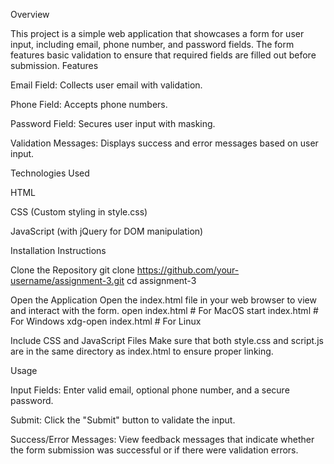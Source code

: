 Overview

This project is a simple web application that showcases a form for user input, including email, phone number, and password fields. The form features basic validation to ensure that required fields are filled out before submission. 
Features


Email Field: Collects user email with validation.

Phone Field: Accepts phone numbers.

Password Field: Secures user input with masking.

Validation Messages: Displays success and error messages based on user input.


Technologies Used


HTML

CSS (Custom styling in style.css)

JavaScript (with jQuery for DOM manipulation)


Installation Instructions


Clone the Repository
git clone https://github.com/your-username/assignment-3.git
cd assignment-3

Open the Application
Open the index.html file in your web browser to view and interact with the form.
open index.html # For MacOS
start index.html # For Windows
xdg-open index.html # For Linux

Include CSS and JavaScript Files
Make sure that both style.css and script.js are in the same directory as index.html to ensure proper linking.


Usage


Input Fields: Enter valid email, optional phone number, and a secure password.

Submit: Click the "Submit" button to validate the input.

Success/Error Messages: View feedback messages that indicate whether the form submission was successful or if there were validation errors.
